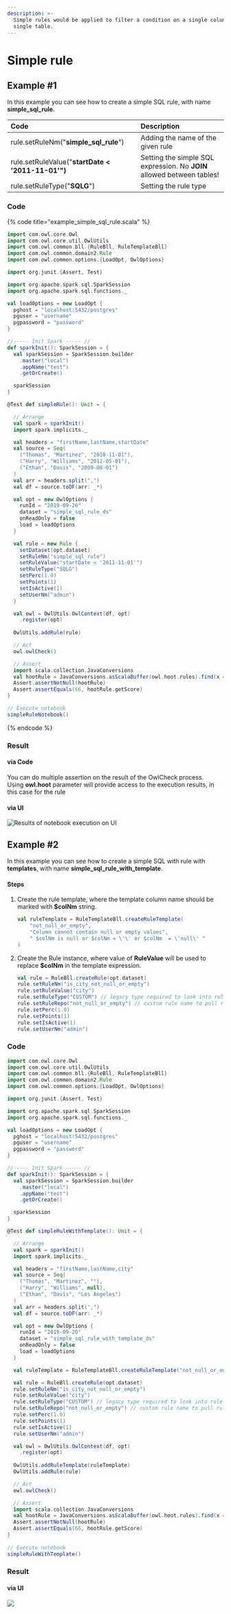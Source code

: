 ```yaml
---
description: >-
  Simple rules would be applied to filter a condition on a single column in a
  single table.
---
```


# Simple rule

## Example \#1

In this example you can see how to create a simple SQL rule, with name **simple\_sql\_rule**.

| Code | Description |
| :--- | :--- |
| rule.setRuleNm\("**simple\_sql\_rule**"\) | Adding the name of the given rule |
| rule.setRuleValue\("**startDate &lt; '2011-11-01'"\)** | Setting the simple SQL expression. No **JOIN** allowed between tables! |
| rule.setRuleType\("**SQLG**"\) | Setting the rule type |

### Code

{% code title="example\_simple\_sql\_rule.scala" %}
```scala
import com.owl.core.Owl
import com.owl.core.util.OwlUtils
import com.owl.common.bll.{RuleBll, RuleTemplateBll}
import com.owl.common.domain2.Rule
import com.owl.common.options.{LoadOpt, OwlOptions}

import org.junit.{Assert, Test}

import org.apache.spark.sql.SparkSession
import org.apache.spark.sql.functions._

val loadOptions = new LoadOpt {
  pghost = "localhost:5432/postgres"
  pguser = "username"
  pgpassword = "password"
}

//----- Init Spark ----- //
def sparkInit(): SparkSession = {
  val sparkSession = SparkSession.builder
    .master("local")
    .appName("test")
    .getOrCreate()

  sparkSession
}

@Test def simpleRule(): Unit = {

  // Arrange
  val spark = sparkInit()
  import spark.implicits._

  val headers = "firstName,lastName,startDate"
  val source = Seq(
    ("Thomas", "Martinez", "2010-11-01"),
    ("Harry", "Williams", "2012-05-01"),
    ("Ethan", "Davis", "2009-08-01")
  )
  val arr = headers.split(",")
  val df = source.toDF(arr: _*)

  val opt = new OwlOptions {
    runId = "2019-09-20"
    dataset = "simple_sql_rule_ds"
    onReadOnly = false
    load = loadOptions
  }

  val rule = new Rule {
    setDataset(opt.dataset)
    setRuleNm("simple_sql_rule")
    setRuleValue("startDate < '2011-11-01'")
    setRuleType("SQLG")
    setPerc(1.0)
    setPoints(1)
    setIsActive(1)
    setUserNm("admin")
  }

  val owl = OwlUtils.OwlContext(df, opt)
    .register(opt)
  
  OwlUtils.addRule(rule)

  // Act
  owl.owlCheck()

  // Assert
  import scala.collection.JavaConversions
  val hootRule = JavaConversions.asScalaBuffer(owl.hoot.rules).find(x => rule.getRuleNm.equals(x.getRuleNm)).orNull
  Assert.assertNotNull(hootRule)
  Assert.assertEquals(66, hootRule.getScore)
}

// Execute notebook
simpleRuleNotebook()
```
{% endcode %}

### Result

#### via Code

You can do multiple assertion on the result of the OwlCheck process.  
Using **owl.hoot** parameter will provide access to the execution results, in this case for the rule 

#### via UI

![Results of notebook execution on UI](../../../../.gitbook/assets/image%20%2820%29.png)

## Example \#2

In this example you can see how to create a simple SQL with rule with **templates**, with name **simple\_sql\_rule\_with\_template**.

#### Steps

1. Create the rule template, where the template column name should be marked with **$colNm** string.  


   ```scala
   val ruleTemplate = RuleTemplateBll.createRuleTemplate(
       "not_null_or_empty",
       "Column cannot contain null or empty values", 
       " $colNm is null or $colNm = \'\' or $colNm  = \'null\' "
   )
   ```

2. Create the Rule instance, where value of **RuleValue** will be used to replace **$colNm** in the template expression.  


   ```scala
   val rule = RuleBll.createRule(opt.dataset)
   rule.setRuleNm("is_city_not_null_or_empty")
   rule.setRuleValue("city")
   rule.setRuleType("CUSTOM") // legacy type required to look into rule repo
   rule.setRuleRepo("not_null_or_empty") // custom rule name to pull rule value from rule repo
   rule.setPerc(1.0)
   rule.setPoints(1)
   rule.setIsActive(1)
   rule.setUserNm("admin")
   ```

### Code

```scala
import com.owl.core.Owl
import com.owl.core.util.OwlUtils
import com.owl.common.bll.{RuleBll, RuleTemplateBll}
import com.owl.common.domain2.Rule
import com.owl.common.options.{LoadOpt, OwlOptions}

import org.junit.{Assert, Test}

import org.apache.spark.sql.SparkSession
import org.apache.spark.sql.functions._

val loadOptions = new LoadOpt {
  pghost = "localhost:5432/postgres"
  pguser = "username"
  pgpassword = "password"
}

//----- Init Spark ----- //
def sparkInit(): SparkSession = {
  val sparkSession = SparkSession.builder
    .master("local")
    .appName("test")
    .getOrCreate()

  sparkSession
}

@Test def simpleRuleWithTemplate(): Unit = {

  // Arrange
  val spark = sparkInit()
  import spark.implicits._

  val headers = "firstName,lastName,city"
  val source = Seq(
    ("Thomas", "Martinez", ""),
    ("Harry", "Williams", null),
    ("Ethan", "Davis", "Los Angeles")
  )
  val arr = headers.split(",")
  val df = source.toDF(arr: _*)

  val opt = new OwlOptions {
    runId = "2019-09-20"
    dataset = "simple_sql_rule_with_template_ds"
    onReadOnly = false
    load = loadOptions
  }

  val ruleTemplate = RuleTemplateBll.createRuleTemplate("not_null_or_empty","Column cannot contain null or empty values", " $colNm is null or $colNm = \'\' or $colNm  = \'null\' ")

  val rule = RuleBll.createRule(opt.dataset)
  rule.setRuleNm("is_city_not_null_or_empty")
  rule.setRuleValue("city")
  rule.setRuleType("CUSTOM") // legacy type required to look into rule repo
  rule.setRuleRepo("not_null_or_empty") // custom rule name to pull rule value from rule repo
  rule.setPerc(1.0)
  rule.setPoints(1)
  rule.setIsActive(1)
  rule.setUserNm("admin")

  val owl = OwlUtils.OwlContext(df, opt)
    .register(opt)
  
  OwlUtils.addRuleTemplate(ruleTemplate)
  OwlUtils.addRule(rule)

  // Act
  owl.owlCheck()

  // Assert
  import scala.collection.JavaConversions
  val hootRule = JavaConversions.asScalaBuffer(owl.hoot.rules).find(x => rule.getRuleNm.equals(x.getRuleNm)).orNull
  Assert.assertNotNull(hootRule)
  Assert.assertEquals(66, hootRule.getScore)
}  
  
// Execute notebook
simpleRuleWithTemplate()
```

### Result

#### via UI

![](../../../../.gitbook/assets/image%20%2821%29.png)

